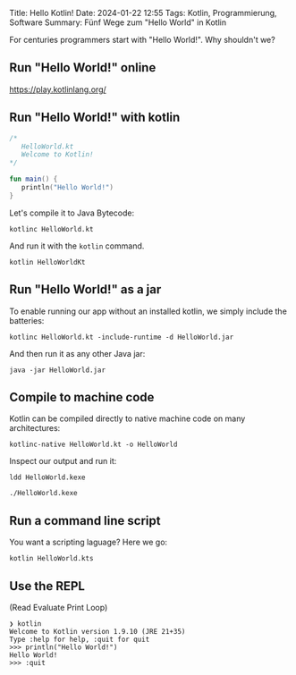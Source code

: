Title: Hello Kotlin!
Date: 2024-01-22 12:55
Tags: Kotlin, Programmierung, Software
Summary: Fünf Wege zum "Hello World" in Kotlin

For centuries programmers start with "Hello World!". Why shouldn't we?
## Run "Hello World!" online

https://play.kotlinlang.org/

## Run "Hello World!" with kotlin

```kotlin
/*
   HelloWorld.kt
   Welcome to Kotlin!
*/

fun main() {
   println("Hello World!")
}
```

Let's compile it to Java Bytecode:
```shell
kotlinc HelloWorld.kt
```

And run it with the `kotlin` command.
```shell
kotlin HelloWorldKt
```

## Run "Hello World!" as a jar

To enable running our app without an installed kotlin, we simply include the batteries:

```shell
kotlinc HelloWorld.kt -include-runtime -d HelloWorld.jar
```

And then run it as any other Java jar:
```shell
java -jar HelloWorld.jar
```

## Compile to machine code

Kotlin can be compiled directly to native machine code on many architectures:

```shell
kotlinc-native HelloWorld.kt -o HelloWorld
```

Inspect our output and run it:
```shell
ldd HelloWorld.kexe
```

```shell
./HelloWorld.kexe
```

## Run a command line script

You want a scripting laguage? Here we go:

```
kotlin HelloWorld.kts
```

## Use the REPL
(Read Evaluate Print Loop)

```shell
❯ kotlin
Welcome to Kotlin version 1.9.10 (JRE 21+35)
Type :help for help, :quit for quit
>>> println("Hello World!")
Hello World!
>>> :quit
```

